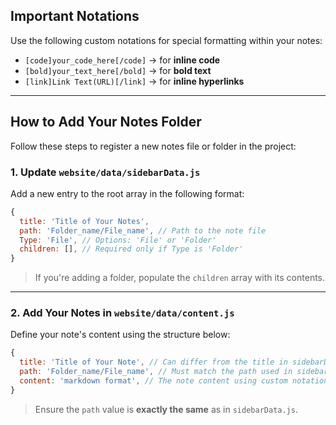 ##  Important Notations

Use the following custom notations for special formatting within your notes:

* `[code]your_code_here[/code]` → for **inline code**
* `[bold]your_text_here[/bold]` → for **bold text**
* `[link]Link Text(URL)[/link]` → for **inline hyperlinks**

---

##  How to Add Your Notes Folder

Follow these steps to register a new notes file or folder in the project:

### 1. Update `website/data/sidebarData.js`

Add a new entry to the root array in the following format:

```js
{
  title: 'Title of Your Notes',
  path: 'Folder_name/File_name', // Path to the note file
  Type: 'File', // Options: 'File' or 'Folder'
  children: [], // Required only if Type is 'Folder'
}
```

>  If you're adding a folder, populate the `children` array with its contents.

---

### 2. Add Your Notes in `website/data/content.js`

Define your note's content using the structure below:

```js
{
  title: 'Title of Your Note', // Can differ from the title in sidebarData
  path: 'Folder_name/File_name', // Must match the path used in sidebarData
  content: 'markdown format', // The note content using custom notations mentioned above
}
```

> Ensure the `path` value is **exactly the same** as in `sidebarData.js`.
